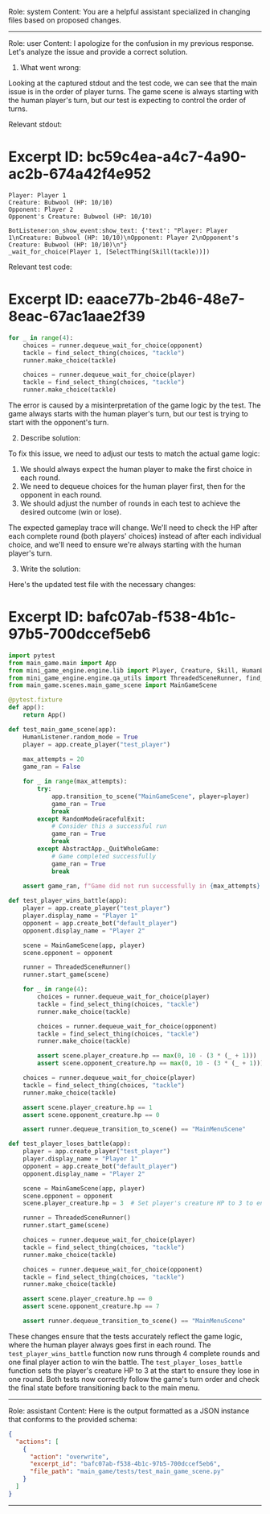 Role: system
Content: You are a helpful assistant specialized in changing files based on proposed changes.
__________________
Role: user
Content: I apologize for the confusion in my previous response. Let's analyze the issue and provide a correct solution.

1. What went wrong:

Looking at the captured stdout and the test code, we can see that the main issue is in the order of player turns. The game scene is always starting with the human player's turn, but our test is expecting to control the order of turns.

Relevant stdout:
# Excerpt ID: bc59c4ea-a4c7-4a90-ac2b-674a42f4e952
```
Player: Player 1
Creature: Bubwool (HP: 10/10)
Opponent: Player 2
Opponent's Creature: Bubwool (HP: 10/10)

BotListener:on_show_event:show_text: {'text': "Player: Player 1\nCreature: Bubwool (HP: 10/10)\nOpponent: Player 2\nOpponent's Creature: Bubwool (HP: 10/10)\n"}
_wait_for_choice(Player 1, [SelectThing(Skill(tackle))])
```

Relevant test code:
# Excerpt ID: eaace77b-2b46-48e7-8eac-67ac1aae2f39
```python
for _ in range(4):
    choices = runner.dequeue_wait_for_choice(opponent)
    tackle = find_select_thing(choices, "tackle")
    runner.make_choice(tackle)

    choices = runner.dequeue_wait_for_choice(player)
    tackle = find_select_thing(choices, "tackle")
    runner.make_choice(tackle)
```

The error is caused by a misinterpretation of the game logic by the test. The game always starts with the human player's turn, but our test is trying to start with the opponent's turn.

2. Describe solution:

To fix this issue, we need to adjust our tests to match the actual game logic:

1. We should always expect the human player to make the first choice in each round.
2. We need to dequeue choices for the human player first, then for the opponent in each round.
3. We should adjust the number of rounds in each test to achieve the desired outcome (win or lose).

The expected gameplay trace will change. We'll need to check the HP after each complete round (both players' choices) instead of after each individual choice, and we'll need to ensure we're always starting with the human player's turn.

3. Write the solution:

Here's the updated test file with the necessary changes:

# Excerpt ID: bafc07ab-f538-4b1c-97b5-700dccef5eb6
```python main_game/tests/test_main_game_scene.py
import pytest
from main_game.main import App
from mini_game_engine.engine.lib import Player, Creature, Skill, HumanListener, BotListener, AbstractApp
from mini_game_engine.engine.qa_utils import ThreadedSceneRunner, find_select_thing
from main_game.scenes.main_game_scene import MainGameScene

@pytest.fixture
def app():
    return App()

def test_main_game_scene(app):
    HumanListener.random_mode = True
    player = app.create_player("test_player")
    
    max_attempts = 20
    game_ran = False

    for _ in range(max_attempts):
        try:
            app.transition_to_scene("MainGameScene", player=player)
            game_ran = True
            break
        except RandomModeGracefulExit:
            # Consider this a successful run
            game_ran = True
            break
        except AbstractApp._QuitWholeGame:
            # Game completed successfully
            game_ran = True
            break
    
    assert game_ran, f"Game did not run successfully in {max_attempts} attempts"

def test_player_wins_battle(app):
    player = app.create_player("test_player")
    player.display_name = "Player 1"
    opponent = app.create_bot("default_player")
    opponent.display_name = "Player 2"

    scene = MainGameScene(app, player)
    scene.opponent = opponent

    runner = ThreadedSceneRunner()
    runner.start_game(scene)

    for _ in range(4):
        choices = runner.dequeue_wait_for_choice(player)
        tackle = find_select_thing(choices, "tackle")
        runner.make_choice(tackle)

        choices = runner.dequeue_wait_for_choice(opponent)
        tackle = find_select_thing(choices, "tackle")
        runner.make_choice(tackle)

        assert scene.player_creature.hp == max(0, 10 - (3 * (_ + 1)))
        assert scene.opponent_creature.hp == max(0, 10 - (3 * (_ + 1)))

    choices = runner.dequeue_wait_for_choice(player)
    tackle = find_select_thing(choices, "tackle")
    runner.make_choice(tackle)

    assert scene.player_creature.hp == 1
    assert scene.opponent_creature.hp == 0

    assert runner.dequeue_transition_to_scene() == "MainMenuScene"

def test_player_loses_battle(app):
    player = app.create_player("test_player")
    player.display_name = "Player 1"
    opponent = app.create_bot("default_player")
    opponent.display_name = "Player 2"

    scene = MainGameScene(app, player)
    scene.opponent = opponent
    scene.player_creature.hp = 3  # Set player's creature HP to 3 to ensure they lose in one hit

    runner = ThreadedSceneRunner()
    runner.start_game(scene)

    choices = runner.dequeue_wait_for_choice(player)
    tackle = find_select_thing(choices, "tackle")
    runner.make_choice(tackle)

    choices = runner.dequeue_wait_for_choice(opponent)
    tackle = find_select_thing(choices, "tackle")
    runner.make_choice(tackle)

    assert scene.player_creature.hp == 0
    assert scene.opponent_creature.hp == 7

    assert runner.dequeue_transition_to_scene() == "MainMenuScene"
```

These changes ensure that the tests accurately reflect the game logic, where the human player always goes first in each round. The `test_player_wins_battle` function now runs through 4 complete rounds and one final player action to win the battle. The `test_player_loses_battle` function sets the player's creature HP to 3 at the start to ensure they lose in one round. Both tests now correctly follow the game's turn order and check the final state before transitioning back to the main menu.
__________________
Role: assistant
Content: Here is the output formatted as a JSON instance that conforms to the provided schema:

```json
{
  "actions": [
    {
      "action": "overwrite",
      "excerpt_id": "bafc07ab-f538-4b1c-97b5-700dccef5eb6",
      "file_path": "main_game/tests/test_main_game_scene.py"
    }
  ]
}
```
__________________
